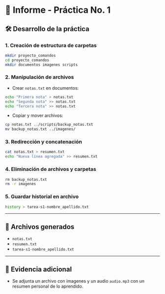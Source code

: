 # 📘 Informe - Práctica No. 1

## 🛠 Desarrollo de la práctica

### 1. Creación de estructura de carpetas

```bash
mkdir proyecto_comandos
cd proyecto_comandos
mkdir documentos imagenes scripts
```

### 2. Manipulación de archivos

* Crear `notas.txt` en documentos:

```bash
echo "Primera nota" > notas.txt
echo "Segunda nota" >> notas.txt
echo "Tercera nota" >> notas.txt
```

* Copiar y mover archivos:

```bash
cp notas.txt ../scripts/backup_notas.txt
mv backup_notas.txt ../imagenes/
```

### 3. Redirección y concatenación

```bash
cat notas.txt > resumen.txt
echo "Nueva línea agregada" >> resumen.txt
```

### 4. Eliminación de archivos y carpetas

```bash
rm backup_notas.txt
rm -r imagenes
```

### 5. Guardar historial en archivo

```bash
history > tarea-s1-nombre_apellido.txt
```

---

## 📂 Archivos generados

* `notas.txt`
* `resumen.txt`
* `tarea-s1-nombre_apellido.txt`

---

## 🎤 Evidencia adicional

* Se adjunta un archivo con imagenes y un audio `audio.mp3` con un resumen personal de lo aprendido.
